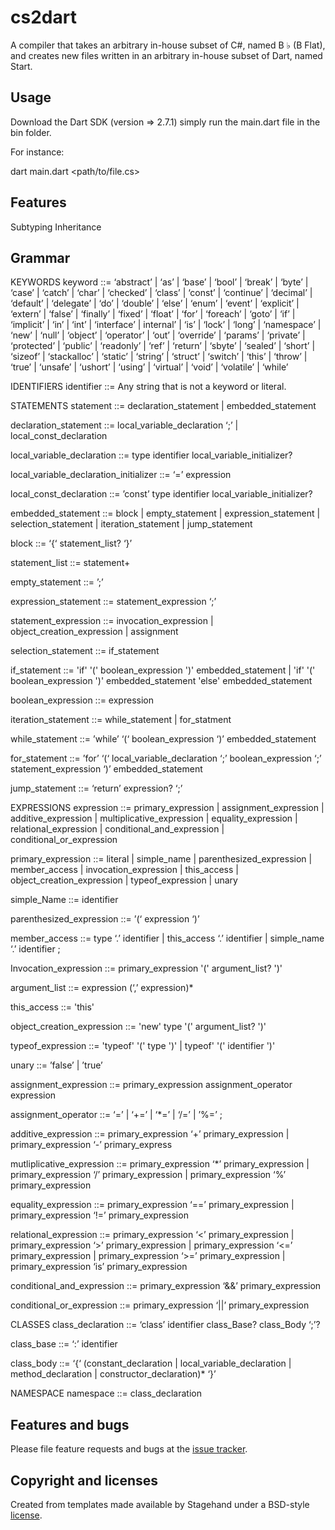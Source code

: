 # cs2dart

A compiler that takes an arbitrary in-house subset of C#, named B ♭ (B Flat),
and creates new files written in an arbitrary in-house subset of Dart, named
Start.

## Usage

Download the Dart SDK (version => 2.7.1) simply run the main.dart file in the
bin folder.

For instance:

dart main.dart <path/to/file.cs>

## Features

Subtyping
Inheritance

## Grammar

KEYWORDS
keyword ::= ‘abstract’ | ‘as’ | ‘base’ | ‘bool’ | ‘break’ | ‘byte’ | ‘case’
            | ‘catch’ | ‘char’ | ‘checked’ | ‘class’ | ‘const’ | ‘continue’
            | ‘decimal’ | ‘default’ | ‘delegate’ | ‘do’ | ‘double’ | ‘else’
            | ‘enum’ | ‘event’ | ‘explicit’ | ‘extern’ | ‘false’ | ‘finally’
            | ‘fixed’ | ‘float’ | ‘for’ | ‘foreach’ | ‘goto’ | ‘if’ | ‘implicit’
            | ‘in’ | ‘int’ | ‘interface’ | internal’ | ‘is’ | ‘lock’ | ‘long’
            | ‘namespace’ | ‘new’ | ‘null’ | ‘object’ | ‘operator’ | ‘out’
            | ‘override’ | ‘params’ | ‘private’ | ‘protected’ | ‘public’
            | ‘readonly’ | ‘ref’ | ‘return’ | ‘sbyte’ | ‘sealed’ | ‘short’
            | ‘sizeof’ | ‘stackalloc’ | ‘static’ | ‘string’ | ‘struct’
            | ‘switch’ | ‘this’ | ‘throw’ | ‘true’ | ‘unsafe’ | ‘ushort’
            | ‘using’ | ‘virtual’ | ‘void’ | ‘volatile’ | ‘while’

IDENTIFIERS
identifier ::= Any string that is not a keyword or literal.

STATEMENTS
statement ::= declaration_statement
            | embedded_statement

declaration_statement ::= local_variable_declaration ‘;’
                        | local_const_declaration

local_variable_declaration ::= type identifier local_variable_initializer?

local_variable_declaration_initializer ::= ‘=’ expression

local_const_declaration ::=  ’const’ type identifier local_variable_initializer?

embedded_statement ::= block | empty_statement | expression_statement
                    | selection_statement | iteration_statement | jump_statement

block ::= ‘{‘ statement_list? ‘}’

statement_list ::= statement+

empty_statement ::= ’;’

expression_statement ::= statement_expression ‘;’ 

statement_expression ::= invocation_expression
                        | object_creation_expression
                        | assignment 

selection_statement ::= if_statement

if_statement ::= 'if' '(' boolean_expression ')' embedded_statement
                | 'if' '(' boolean_expression ')' embedded_statement 'else' embedded_statement 

boolean_expression ::= expression

iteration_statement ::= while_statement
                        | for_statment

while_statement ::= ’while’ ‘(‘ boolean_expression ‘)’ embedded_statement

for_statement ::= ’for’ ‘(‘ local_variable_declaration ‘;’ boolean_expression ‘;’  statement_expression ‘)’ embedded_statement

jump_statement ::= ‘return’ expression? ‘;’

EXPRESSIONS
expression ::= primary_expression | assignment_expression | additive_expression
            | multiplicative_expression | equality_expression | relational_expression
            | conditional_and_expression | conditional_or_expression 

primary_expression ::= literal | simple_name | parenthesized_expression | member_access
                    | invocation_expression | this_access | object_creation_expression
                    | typeof_expression | unary 

simple_Name ::= identifier

parenthesized_expression ::= ’(‘ expression ‘)’

member_access ::= type ‘.’ identifier | this_access ‘.’ identifier | simple_name ‘.’ identifier ;

Invocation_expression ::= primary_expression '(' argument_list? ')'

argument_list ::= expression (‘,’ expression)*

this_access ::= 'this'

object_creation_expression ::= 'new' type '(' argument_list? ')' 
 
typeof_expression ::= 'typeof' '(' type ')' | typeof' '(' identifier ')'

unary ::= ’false’ | ’true’

assignment_expression ::= primary_expression assignment_operator expression

assignment_operator ::= ‘=’ | ‘+=’ | ‘*=’ | ‘/=’ | ’%=’ ; 

additive_expression ::= primary_expression ‘+’ primary_expression
                    | primary_expression ‘-’ primary_express

mutliplicative_expression ::= primary_expression ‘*’ primary_expression
                            | primary_expression ‘/’ primary_expression
                            | primary_expression ‘%’ primary_expression

equality_expression ::= primary_expression ‘==’ primary_expression
                        | primary_expression ‘!=’ primary_expression

relational_expression ::= primary_expression ‘<’ primary_expression
                        | primary_expression ‘>’ primary_expression
                        | primary_expression ‘<=’ primary_expression
                        | primary_expression ‘>=’ primary_expression
                        | primary_expression ‘is’ primary_expression

conditional_and_expression ::= primary_expression ‘&&’ primary_expression

conditional_or_expression ::= primary_expression ‘||’ primary_expression

CLASSES
class_declaration ::= ‘class’ identifier class_Base? class_Body ‘;’?

class_base ::= ‘:’ identifier

class_body ::= ‘{‘ (constant_declaration | local_variable_declaration | method_declaration | constructor_declaration)* ‘}’

NAMESPACE
namespace ::= class_declaration

## Features and bugs

Please file feature requests and bugs at the
[issue tracker](https://github.com/csun-comp430-s20/cs2dart/issues).

## Copyright and licenses

Created from templates made available by Stagehand under a BSD-style
[license](https://github.com/dart-lang/stagehand/blob/master/LICENSE).
